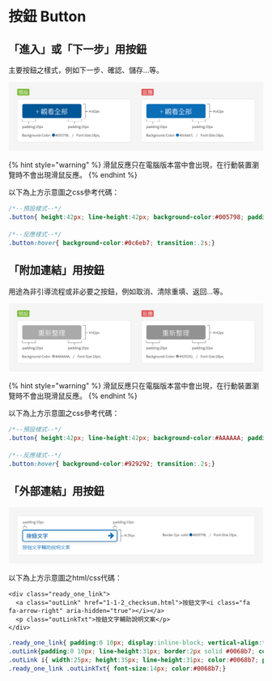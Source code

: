 # 按鈕 Button

## 「進入」或「下一步」用按鈕

主要按鈕之樣式，例如下一步、確認、儲存...等。

![](../.gitbook/assets/buttom_image_01.png)

{% hint style="warning" %}
滑鼠反應只在電腦版本當中會出現，在行動裝置瀏覽時不會出現滑鼠反應。
{% endhint %}

以下為上方示意圖之css參考代碼：

```css
/*--預設樣式--*/
.button{ height:42px; line-height:42px; background-color:#005798; padding:0 20px; font-size:18px; color:#fff; transition:.2s;}

/*--反應樣式--*/
.button:hover{ background-color:#0c6eb7; transition:.2s;}
```

## 「附加連結」用按鈕

用途為非引導流程或非必要之按鈕，例如取消、清除重填、返回...等。

![](../.gitbook/assets/buttom_image_03.png)

{% hint style="warning" %}
滑鼠反應只在電腦版本當中會出現，在行動裝置瀏覽時不會出現滑鼠反應。
{% endhint %}

以下為上方示意圖之css參考代碼：

```css
/*--預設樣式--*/
.button{ height:42px; line-height:42px; background-color:#AAAAAA; padding:0 20px; font-size:18px; color:#fff; transition:.2s;}

/*--反應樣式--*/
.button:hover{ background-color:#929292; transition:.2s;}
```

## 「外部連結」用按鈕

![](../.gitbook/assets/buttom_image_02.png)

以下為上方示意圖之html/css代碼：

```markup
<div class="ready_one_link">
  <a class="outLink" href="1-1-2_checksum.html">按鈕文字<i class="fa fa-arrow-right" aria-hidden="true"></i></a>
  <p class="outLinkTxt">按鈕文字輔助說明文案</p>
</div>
```

```css
.ready_one_link{ padding:0 10px; display:inline-block; vertical-align:top;}
.outLink{padding:0 10px; line-height:31px; border:2px solid #0068b7; color:#0068b7; font-weight:500; box-shadow:0 3px 7px 0 rgba(0,0,0,.15);}
.outLink i{ width:25px; height:35px; line-height:31px; color:#0068b7; position:absolute; top:0; right:0; font-size:20px;}
.ready_one_link .outLinkTxt{ font-size:14px; color:#0068b7;}
```

